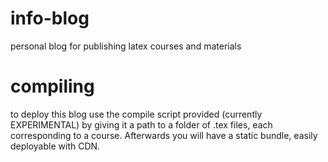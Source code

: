 # info-blog
personal blog for publishing latex courses and materials

# compiling
to deploy this blog use the compile script provided (currently EXPERIMENTAL) by giving it a path to a folder of .tex files, each corresponding to a course. Afterwards you will have a static bundle, easily deployable with CDN.
